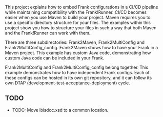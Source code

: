 This project explains how to embed Frank configurations in a CI/CD pipeline while maintaining compatibility with the Frank!Runner. CI/CD becomes easier when you use Maven to build your project. Maven requires you to use a specific directory structure for your files. The examples within this project show you how to structure your files in such a way that both Maven and the Frank!Runner can work with them.

There are three subdirectories: Frank2Maven, Frank2MultiConfig and Frank2MultiConfig_config. Frank2Maven shows how to have your Frank in a Maven project. This example has custom Java code, demonstrating how custom Java code can be included in your Frank.

Frank2MultiConfig and Frank2MultiConfig_config belong together. This example demonstrates how to have independent Frank configs. Each of these configs can be hosted in its own git repository, and it can follow its own DTAP (development-test-acceptance-deployment) cycle.

## TODO

* TODO: Move ibisdoc.xsd to a common location.